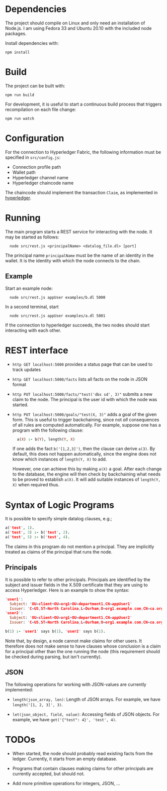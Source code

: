 
# Dependencies

The project should compile on Linux and only need an installation
of Node.js. I am using Fedora 33 and Ubuntu 20.10 with the included
node packages.

Install dependencies with:
```
npm install
```

# Build

The project can be built with:
```
npm run build
```

For development, it is useful to start a continuous build process
that triggers recompilation on each file change:
```
npm run watch
```

# Configuration

For the connection to Hyperledger Fabric, the following information
must be specified in `src/config.js`:

- Connection profile path
- Wallet path
- Hyperledger channel name
- Hyperledger chaincode name

The chaincode should implement the transaction `Claim`, as 
implemented in [hyperledger](hyperledger).

# Running

The main program starts a REST service for interacting with the node.
It may be started as follows:
```
  node src/rest.js <principalName> <datalog_file.dl> [port]
```  
The principal name `principalName` must be the name of an identity
in the wallet. It is the identity with which the node connects to
the chain.

## Example

Start an example node:
```
  node src/rest.js appUser examples/b.dl 5000
```

In a second terminal, start
```
  node src/rest.js appUser examples/a.dl 5001
```  

If the connection to hyperledger succeeds, the two nodes should start
interacting with each other.


# REST interface

- `http GET localhost:5000` provides a status page that can be used to
track updates

- `http GET localhost:5000/facts` lists all facts on the node in JSON format

- `http PUT localhost:5000/facts/"test('dbs sd', 3)"` submits a new claim to 
   the node. The principal is the user id with which the node was started.

- `http PUT localhost:5000/goals/"test(X, 3)"` adds a goal of the given form.
  This is useful to trigger backchaining, since not *all* consequences
  of all rules are computed automatically. For example, suppose one has
  a program with the following clause:

    ```prolog
      a(X) :- b(Y), length(Y, X)
    ```

  If one adds the fact `b('[1,2,3]')`, then the clause can derive `a(3)`.
  By default, this does not happen automatically, since the engine does
  not know which instances of `length(Y, X)` to add.
  
  However, one can achieve this by making `a(X)` a goal.
  After each change to the database, the engine will then check by
  backchaining what needs to be proved to establish `a(X)`. It will
  add suitable instances of `length(Y, X)` when required thus.

# Syntax of Logic Programs

It is possible to specify simple datalog clauses, e.g.;
```prolog
a('test', 1).
a('test', 3) :- b('test', 2). 
a('test', 5) :- b('test', 4). 
```
The claims in this program do not mention a principal. They are
implicitly treated as claims of the principal that runs the node.

## Principals

It is possible to refer to other principals. Principals are identified
by the subject and issuer fields in the X.509 certificate that they are using to access Hyperledger.
Here is an example to show the syntax:
```prolog
'user1':
  Subject: 'OU=client+OU=org1+OU=department1,CN=appUser1'
  Issuer: 'C=US,ST=North Carolina,L=Durham,O=org1.example.com,CN=ca.org1.example.com'
'user2':
  Subject: 'OU=client+OU=org1+OU=department1,CN=appUser2'
  Issuer: 'C=US,ST=North Carolina,L=Durham,O=org1.example.com,CN=ca.org1.example.com'

b(1) :- 'user1' says b(1), 'user2' says b(1).
```

Note that, by design, a node cannot make claims for other users. 
It therefore does not make sense to have clauses whose conclusion is
a claim for a principal other than the one running the node
(this requirement should be checked during parsing, but isn't currently).

## JSON

The following operations for working with JSON-values are currently 
implemented:

- `length(json_array, len)`: Length of JSON arrays. 
   For example, we have `length('[1, 2, 3]', 3)`.

- `let(json_object, field, value)`: Accessing fields of JSON objects.
   For example, we have `get('{"test": 4}', 'test', 4)`.

# TODOs

- When started, the node should probably read existing facts from
  the ledger. Currently, it starts from an empty database.

- Programs that contain clauses making claims for other principals
  are currently accepted, but should not.

- Add more primitive operations for integers, JSON, ...
